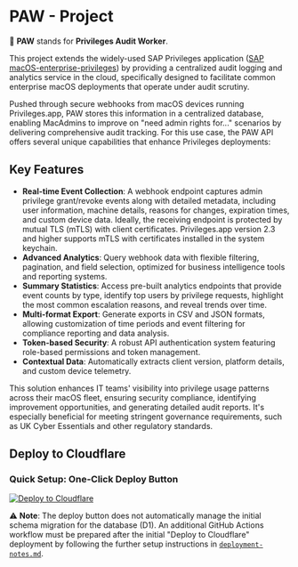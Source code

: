 # PAW - Project
🐾 **PAW** stands for **Privileges Audit Worker**.

This project extends the widely-used SAP Privileges application ([SAP macOS-enterprise-privileges](https://github.com/SAP/macOS-enterprise-privileges)) by providing a centralized audit logging and analytics service in the cloud, specifically designed to facilitate common enterprise macOS deployments that operate under audit scrutiny.

Pushed through secure webhooks from macOS devices running Privileges.app, PAW stores this information in a centralized database, enabling MacAdmins to improve on "need admin rights for..." scenarios by delivering comprehensive audit tracking. For this use case, the PAW API offers several unique capabilities that enhance Privileges deployments:




## Key Features

-   **Real-time Event Collection**: A webhook endpoint captures admin privilege grant/revoke events along with detailed metadata, including user information, machine details, reasons for changes, expiration times, and custom device data. Ideally, the receiving endpoint is protected by mutual TLS (mTLS) with client certificates. Privileges.app version 2.3 and higher supports mTLS with certificates installed in the system keychain.
-   **Advanced Analytics**: Query webhook data with flexible filtering, pagination, and field selection, optimized for business intelligence tools and reporting systems.
-   **Summary Statistics**: Access pre-built analytics endpoints that provide event counts by type, identify top users by privilege requests, highlight the most common escalation reasons, and reveal trends over time.
-   **Multi-format Export**: Generate exports in CSV and JSON formats, allowing customization of time periods and event filtering for compliance reporting and data analysis.
-   **Token-based Security**: A robust API authentication system featuring role-based permissions and token management.
-   **Contextual Data**: Automatically extracts client version, platform details, and custom device telemetry.

This solution enhances IT teams' visibility into privilege usage patterns across their macOS fleet, ensuring security compliance, identifying improvement opportunities, and generating detailed audit reports. It's especially beneficial for meeting stringent governance requirements, such as UK Cyber Essentials and other regulatory standards.


## Deploy to Cloudflare

### Quick Setup: One-Click Deploy Button

[![Deploy to Cloudflare](https://deploy.workers.cloudflare.com/button)](https://deploy.workers.cloudflare.com/?url=https://github.com/headmin/paw-test)

⚠️ **Note**: The deploy button does not automatically manage the initial schema migration for the database (D1). An additional GitHub Actions workflow must be prepared after the initial "Deploy to Cloudflare" deployment by following the further setup instructions in [`deployment-notes.md`](deployment-notes.md).



